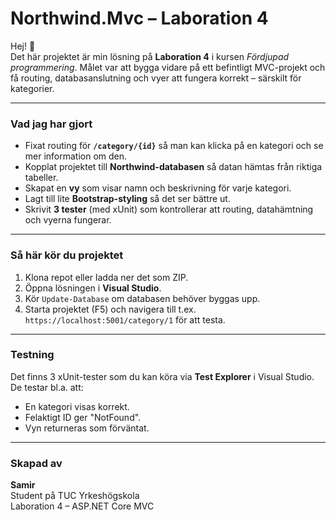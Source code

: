 # Northwind.Mvc – Laboration 4

Hej! 👋  
Det här projektet är min lösning på **Laboration 4** i kursen *Fördjupad programmering*. Målet var att bygga vidare på ett befintligt MVC-projekt och få routing, databasanslutning och vyer att fungera korrekt – särskilt för kategorier.

---

### Vad jag har gjort
- Fixat routing för **`/category/{id}`** så man kan klicka på en kategori och se mer information om den.
- Kopplat projektet till **Northwind-databasen** så datan hämtas från riktiga tabeller.
- Skapat en **vy** som visar namn och beskrivning för varje kategori.
- Lagt till lite **Bootstrap-styling** så det ser bättre ut.
- Skrivit **3 tester** (med xUnit) som kontrollerar att routing, datahämtning och vyerna fungerar.

---

### Så här kör du projektet
1. Klona repot eller ladda ner det som ZIP.
2. Öppna lösningen i **Visual Studio**.
3. Kör `Update-Database` om databasen behöver byggas upp.
4. Starta projektet (F5) och navigera till t.ex. `https://localhost:5001/category/1` för att testa.

---

### Testning
Det finns 3 xUnit-tester som du kan köra via **Test Explorer** i Visual Studio. De testar bl.a. att:

- En kategori visas korrekt.
- Felaktigt ID ger "NotFound".
- Vyn returneras som förväntat.

---

### Skapad av
**Samir**  
Student på TUC Yrkeshögskola  
Laboration 4 – ASP.NET Core MVC

